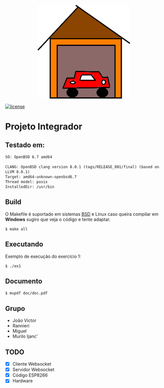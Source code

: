 <p align="center">
	<img src="https://github.com/murilobsd/unaerp/blob/master/s1/pro_inte/cliente/assets/logo.png">
</p>

[![license](https://img.shields.io/badge/License-BSD-blue.svg?style=for-the-badge)](LICENSE)

# Projeto Integrador

## Testado em:

```
SO: OpenBSD 6.7 amd64

CLANG: OpenBSD clang version 8.0.1 (tags/RELEASE_801/final) (based on LLVM 8.0.1)
Target: amd64-unknown-openbsd6.7
Thread model: posix
InstalledDir: /usr/bin
```

## Build

O Makefile é suportado em sistemas [BSD](https://man.openbsd.org/make) e Linux
caso queira compilar em **Windows** sugiro que veja o código e tente adaptar.

```
$ make all
```

## Executando

Exemplo de execução do exercício 1:

```
$ ./ex1
```

## Documento

```
$ mupdf doc/doc.pdf
```

## Grupo

- João Victor
- Rannieri
- Miguel
- Murilo Ijanc'

## TODO

- [x] Cliente Websocket
- [x] Servidor Websocket
- [x] Código ESP8266
- [x] Hardware
